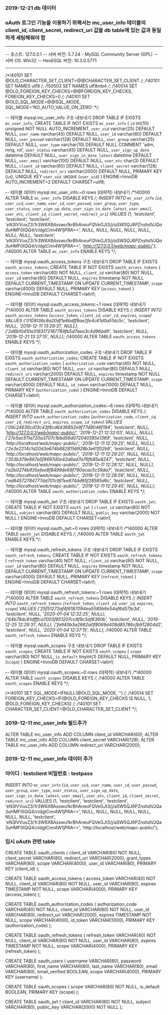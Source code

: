 ### 2019-12-21 db 데이터
### oAuth 로그인 기능을 이용하기 위해서는 mc_user_info 테이블의 client_id, client_secret, redirect_uri 값을 db table에 있는 값과 동일하게 세팅해줘야 함
-- --------------------------------------------------------
-- 호스트:                          127.0.0.1
-- 서버 버전:                        5.7.24 - MySQL Community Server (GPL)
-- 서버 OS:                        Win32
-- HeidiSQL 버전:                  10.3.0.5771
-- --------------------------------------------------------
/*!40101 SET @OLD_CHARACTER_SET_CLIENT=@@CHARACTER_SET_CLIENT */;
/*!40101 SET NAMES utf8 */;
/*!50503 SET NAMES utf8mb4 */;
/*!40014 SET @OLD_FOREIGN_KEY_CHECKS=@@FOREIGN_KEY_CHECKS, FOREIGN_KEY_CHECKS=0 */;
/*!40101 SET @OLD_SQL_MODE=@@SQL_MODE, SQL_MODE='NO_AUTO_VALUE_ON_ZERO' */;

-- 테이블 mysql.mc_user_info 구조 내보내기
DROP TABLE IF EXISTS `mc_user_info`;
CREATE TABLE IF NOT EXISTS `mc_user_info` (
  `id` int(10) unsigned NOT NULL AUTO_INCREMENT,
  `user_uid` varchar(25) DEFAULT NULL,
  `user_name` varchar(45) DEFAULT NULL,
  `user_id` varchar(60) DEFAULT NULL,
  `user_passwd` varchar(128) DEFAULT NULL,
  `user_group` varchar(25) DEFAULT NULL,
  `user_type` varchar(10) DEFAULT NULL COMMENT 'adm, mng, rol',
  `user_status` varchar(45) DEFAULT NULL,
  `user_sign_up_date` datetime DEFAULT NULL,
  `user_sign_in_date_latest` datetime DEFAULT NULL,
  `user_email` varchar(100) DEFAULT NULL,
  `user_etc` char(3) DEFAULT NULL,
  `client_id` varchar(60) DEFAULT NULL,
  `client_secret` varchar(128) DEFAULT NULL,
  `redirect_uri` varchar(2000) DEFAULT NULL,
  PRIMARY KEY (`id`),
  UNIQUE KEY `user_uid_UNIQUE` (`user_uid`)
) ENGINE=InnoDB AUTO_INCREMENT=2 DEFAULT CHARSET=utf8;

-- 테이블 데이터 mysql.mc_user_info:~0 rows (대략적) 내보내기
/*!40000 ALTER TABLE `mc_user_info` DISABLE KEYS */;
INSERT INTO `mc_user_info` (`id`, `user_uid`, `user_name`, `user_id`, `user_passwd`, `user_group`, `user_type`, `user_status`, `user_sign_up_date`, `user_sign_in_date_latest`, `user_email`, `user_etc`, `client_id`, `client_secret`, `redirect_uri`) VALUES
	(1, 'testclient', 'testclient', 'testclient', 'eN3IVVuxZ3/1r3W6X8Asswu1krBhAneuFQVeGJt3/j/aSW5QJ6PZnshdVJQa3uHMF0tQQ4/cIdgtCnn4W1jPRA==', NULL, NULL, NULL, NULL, NULL, NULL, NULL, 'testclient', 'eN3IVVuxZ3/1r3W6X8Asswu1krBhAneuFQVeGJt3/j/aSW5QJ6PZnshdVJQa3uHMF0tQQ4/cIdgtCnn4W1jPRA==', 'http://127.0.0.1/web/mapc-public/');
/*!40000 ALTER TABLE `mc_user_info` ENABLE KEYS */;

-- 테이블 mysql.oauth_access_tokens 구조 내보내기
DROP TABLE IF EXISTS `oauth_access_tokens`;
CREATE TABLE IF NOT EXISTS `oauth_access_tokens` (
  `access_token` varchar(40) NOT NULL,
  `client_id` varchar(80) NOT NULL,
  `user_id` varchar(80) DEFAULT NULL,
  `expires` timestamp NOT NULL DEFAULT CURRENT_TIMESTAMP ON UPDATE CURRENT_TIMESTAMP,
  `scope` varchar(4000) DEFAULT NULL,
  PRIMARY KEY (`access_token`)
) ENGINE=InnoDB DEFAULT CHARSET=latin1;

-- 테이블 데이터 mysql.oauth_access_tokens:~1 rows (대략적) 내보내기
/*!40000 ALTER TABLE `oauth_access_tokens` DISABLE KEYS */;
INSERT INTO `oauth_access_tokens` (`access_token`, `client_id`, `user_id`, `expires`, `scope`) VALUES
	('0109136c8a20df1e6bdff8ae2fe4c61d0a51dc5c', 'testclient', NULL, '2019-12-11 13:29:31', NULL),
	('2d6b10410a3193172187789fb5d7aea3c4d96ad9', 'testclient', NULL, '2019-12-21 13:37:15', NULL);
/*!40000 ALTER TABLE `oauth_access_tokens` ENABLE KEYS */;

-- 테이블 mysql.oauth_authorization_codes 구조 내보내기
DROP TABLE IF EXISTS `oauth_authorization_codes`;
CREATE TABLE IF NOT EXISTS `oauth_authorization_codes` (
  `authorization_code` varchar(40) NOT NULL,
  `client_id` varchar(80) NOT NULL,
  `user_id` varchar(80) DEFAULT NULL,
  `redirect_uri` varchar(2000) DEFAULT NULL,
  `expires` timestamp NOT NULL DEFAULT CURRENT_TIMESTAMP ON UPDATE CURRENT_TIMESTAMP,
  `scope` varchar(4000) DEFAULT NULL,
  `id_token` varchar(1000) DEFAULT NULL,
  PRIMARY KEY (`authorization_code`)
) ENGINE=InnoDB DEFAULT CHARSET=latin1;

-- 테이블 데이터 mysql.oauth_authorization_codes:~6 rows (대략적) 내보내기
/*!40000 ALTER TABLE `oauth_authorization_codes` DISABLE KEYS */;
INSERT INTO `oauth_authorization_codes` (`authorization_code`, `client_id`, `user_id`, `redirect_uri`, `expires`, `scope`, `id_token`) VALUES
	('09c24636cd13c43f8cd6436852e9f77d8046f194', 'testclient', NULL, 'http://127.0.0.1/web/mapc-public/', '2019-12-21 12:32:03', NULL, NULL),
	('27e5ac511a720a3707c1bbd56d072040585e1369', 'testclient', NULL, 'http://localhost/web/mapc-public/', '2019-12-11 12:29:25', NULL, NULL),
	('2e3e2214c1d20d3a674b8828156928b3e61f02b8', 'testclient', NULL, 'http://localhost/web/mapc-public/', '2019-12-11 12:29:20', NULL, NULL),
	('353b379e867a5f8697d0e42a6ad7a76fb85e8247', 'testclient', NULL, 'http://localhost/web/mapc-public/', '2019-12-11 12:28:12', NULL, NULL),
	('a2b0274b935efee8f8499de69f790acac5c59da7', 'testclient', NULL, 'http://localhost/web/mapc-public/', '2019-12-11 12:28:59', NULL, NULL),
	('ad84572784777dd701c9f7ee674dd65f28585d6c', 'testclient', NULL, 'http://localhost/web/mapc-public/', '2019-12-11 12:29:45', NULL, NULL);
/*!40000 ALTER TABLE `oauth_authorization_codes` ENABLE KEYS */;

-- 테이블 mysql.oauth_jwt 구조 내보내기
DROP TABLE IF EXISTS `oauth_jwt`;
CREATE TABLE IF NOT EXISTS `oauth_jwt` (
  `client_id` varchar(80) NOT NULL,
  `subject` varchar(80) DEFAULT NULL,
  `public_key` varchar(2000) NOT NULL
) ENGINE=InnoDB DEFAULT CHARSET=latin1;

-- 테이블 데이터 mysql.oauth_jwt:~0 rows (대략적) 내보내기
/*!40000 ALTER TABLE `oauth_jwt` DISABLE KEYS */;
/*!40000 ALTER TABLE `oauth_jwt` ENABLE KEYS */;

-- 테이블 mysql.oauth_refresh_tokens 구조 내보내기
DROP TABLE IF EXISTS `oauth_refresh_tokens`;
CREATE TABLE IF NOT EXISTS `oauth_refresh_tokens` (
  `refresh_token` varchar(40) NOT NULL,
  `client_id` varchar(80) NOT NULL,
  `user_id` varchar(80) DEFAULT NULL,
  `expires` timestamp NOT NULL DEFAULT CURRENT_TIMESTAMP ON UPDATE CURRENT_TIMESTAMP,
  `scope` varchar(4000) DEFAULT NULL,
  PRIMARY KEY (`refresh_token`)
) ENGINE=InnoDB DEFAULT CHARSET=latin1;

-- 테이블 데이터 mysql.oauth_refresh_tokens:~1 rows (대략적) 내보내기
/*!40000 ALTER TABLE `oauth_refresh_tokens` DISABLE KEYS */;
INSERT INTO `oauth_refresh_tokens` (`refresh_token`, `client_id`, `user_id`, `expires`, `scope`) VALUES
	('25f51272af4f6187094ea5585b6e54af6d57fe3d', 'testclient', NULL, '2020-01-04 12:32:25', NULL),
	('64b78dc81dfffca7003f851207cc8f9c5af6360b', 'testclient', NULL, '2019-12-25 12:29:31', NULL),
	('fa940b3a2662a0f8069d408d85786cfb912804d2', 'testclient', NULL, '2020-01-04 12:37:15', NULL);
/*!40000 ALTER TABLE `oauth_refresh_tokens` ENABLE KEYS */;

-- 테이블 mysql.oauth_scopes 구조 내보내기
DROP TABLE IF EXISTS `oauth_scopes`;
CREATE TABLE IF NOT EXISTS `oauth_scopes` (
  `scope` varchar(80) NOT NULL,
  `is_default` tinyint(1) DEFAULT NULL,
  PRIMARY KEY (`scope`)
) ENGINE=InnoDB DEFAULT CHARSET=latin1;

-- 테이블 데이터 mysql.oauth_scopes:~0 rows (대략적) 내보내기
/*!40000 ALTER TABLE `oauth_scopes` DISABLE KEYS */;
/*!40000 ALTER TABLE `oauth_scopes` ENABLE KEYS */;

/*!40101 SET SQL_MODE=IFNULL(@OLD_SQL_MODE, '') */;
/*!40014 SET FOREIGN_KEY_CHECKS=IF(@OLD_FOREIGN_KEY_CHECKS IS NULL, 1, @OLD_FOREIGN_KEY_CHECKS) */;
/*!40101 SET CHARACTER_SET_CLIENT=@OLD_CHARACTER_SET_CLIENT */;





### 2019-12-11 mc_user_info 필드추가
ALTER TABLE mc_user_info ADD COLUMN client_id VARCHAR(60);
ALTER TABLE mc_user_info ADD COLUMN client_secret VARCHAR(128);
ALTER TABLE mc_user_info ADD COLUMN redirect_uri VARCHAR(2000);

### 2019-12-11 mc_user_info 데이터 추가
### 아이디 : testclient 비밀번호 : testpass
INSERT INTO `mc_user_info` (`id`, `user_uid`, `user_name`, `user_id`, `user_passwd`, `user_group`, `user_type`, `user_status`, `user_sign_up_date`, `user_sign_in_date_latest`, `user_email`, `user_etc`, `client_id`, `client_secret`, `redirect_uri`) VALUES (1, 'testclient', 'testclient', 'testclient', 'eN3IVVuxZ3/1r3W6X8Asswu1krBhAneuFQVeGJt3/j/aSW5QJ6PZnshdVJQa3uHMF0tQQ4/cIdgtCnn4W1jPRA==', NULL, NULL, NULL, NULL, NULL, NULL, NULL, 'testclient', 'eN3IVVuxZ3/1r3W6X8Asswu1krBhAneuFQVeGJt3/j/aSW5QJ6PZnshdVJQa3uHMF0tQQ4/cIdgtCnn4W1jPRA==', 'http://localhost/web/mapc-public/');
 


### 임시 oAuth 관련 table

CREATE TABLE oauth_clients (
  client_id             VARCHAR(80)   NOT NULL,
  client_secret         VARCHAR(80),
  redirect_uri          VARCHAR(2000),
  grant_types           VARCHAR(80),
  scope                 VARCHAR(4000),
  user_id               VARCHAR(80),
  PRIMARY KEY (client_id)
);

CREATE TABLE oauth_access_tokens (
  access_token         VARCHAR(40)    NOT NULL,
  client_id            VARCHAR(80)    NOT NULL,
  user_id              VARCHAR(80),
  expires              TIMESTAMP      NOT NULL,
  scope                VARCHAR(4000),
  PRIMARY KEY (access_token)
);

CREATE TABLE oauth_authorization_codes (
  authorization_code  VARCHAR(40)     NOT NULL,
  client_id           VARCHAR(80)     NOT NULL,
  user_id             VARCHAR(80),
  redirect_uri        VARCHAR(2000),
  expires             TIMESTAMP       NOT NULL,
  scope               VARCHAR(4000),
  id_token            VARCHAR(1000),
  PRIMARY KEY (authorization_code)
);

CREATE TABLE oauth_refresh_tokens (
  refresh_token       VARCHAR(40)     NOT NULL,
  client_id           VARCHAR(80)     NOT NULL,
  user_id             VARCHAR(80),
  expires             TIMESTAMP       NOT NULL,
  scope               VARCHAR(4000),
  PRIMARY KEY (refresh_token)
);

CREATE TABLE oauth_users (
  username            VARCHAR(80),
  password            VARCHAR(80),
  first_name          VARCHAR(80),
  last_name           VARCHAR(80),
  email               VARCHAR(80),
  email_verified      BOOLEAN,
  scope               VARCHAR(4000),
  PRIMARY KEY (username)
);

CREATE TABLE oauth_scopes (
  scope               VARCHAR(80)     NOT NULL,
  is_default          BOOLEAN,
  PRIMARY KEY (scope)
);

CREATE TABLE oauth_jwt (
  client_id           VARCHAR(80)     NOT NULL,
  subject             VARCHAR(80),
  public_key          VARCHAR(2000)   NOT NULL
);